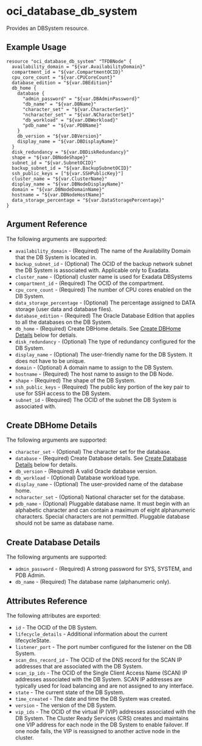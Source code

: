 # oci\_database\_db\_system

Provides an DBSystem resource.

## Example Usage

```
resource "oci_database_db_system" "TFDBNode" {
  availability_domain = "${var.AvailabilityDomain}"
  compartment_id = "${var.CompartmentOCID}"
  cpu_core_count = "${var.CPUCoreCount}"
  database_edition = "${var.DBEdition}"
  db_home {
    database {
      "admin_password" = "${var.DBAdminPassword}"
      "db_name" = "${var.DBName}"
      "character_set" = "${var.CharacterSet}"
      "ncharacter_set" = "${var.NCharacterSet}"
      "db_workload" = "${var.DBWorkload}"
      "pdb_name" = "${var.PDBName}"
    }
    db_version = "${var.DBVersion}"
    display_name = "${var.DBDisplayName}"
  }
  disk_redundancy = "${var.DBDiskRedundancy}"
  shape = "${var.DBNodeShape}"
  subnet_id = "${var.SubnetOCID}"
  backup_subnet_id = "${var.BackupSubnetOCID}"
  ssh_public_keys = ["${var.SSHPublicKey}"]
  cluster_name = "${var.ClusterName}"
  display_name = "${var.DBNodeDisplayName}"
  domain = "${var.DBNodeDomainName}"
  hostname = "${var.DBNodeHostName}"
  data_storage_percentage = "${var.DataStoragePercentage}"
}
```

## Argument Reference

The following arguments are supported:

* `availability_domain` - (Required) The name of the Availability Domain that the DB System is located in.
* `backup_subnet_id` - (Optional) The OCID of the backup network subnet the DB System is associated with. Applicable only to Exadata.
* `cluster_name` - (Optional) cluster name is used for Exadata DBSystems
* `compartment_id` - (Required) The OCID of the compartment.
* `cpu_core_count` - (Required) The number of CPU cores enabled on the DB System.
* `data_storage_percentage` - (Optional) The percentage assigned to DATA storage (user data and database files).
* `database_edition` - (Required) The Oracle Database Edition that applies to all the databases on the DB System.
* `db_home` - (Required) Create DBHome details. See [Create DBHome Details](#create-dbhome-details) below for detials.
* `disk_redundancy` - (Optional) The type of redundancy configured for the DB System.
* `display_name` - (Optional) The user-friendly name for the DB System. It does not have to be unique.
* `domain` - (Optional) A domain name to assign to the DB System.
* `hostname` - (Required) The host name to assign to the DB Node.
* `shape` - (Required) The shape of the DB System.
* `ssh_public_keys` - (Required) The public key portion of the key pair to use for SSH access to the DB System.
* `subnet_id` - (Required) The OCID of the subnet the DB System is associated with.

## Create DBHome Details

The following arguments are supported:

* `character_set` - (Optional) The character set for the database.
* `database` - (Required) Create Database details. See [Create Database Details](#create-database-details) below for details.
* `db_version` - (Required) A valid Oracle database version.
* `db_workload` - (Optional) Database workload type.
* `display_name` - (Optional) The user-provided name of the database home.
* `ncharacter_set` - (Optional) National character set for the database.
* `pdb_name` - (Optional) Pluggable database name. It must begin with an alphabetic character and can contain a maximum of eight alphanumeric characters. Special characters are not permitted. Pluggable database should not be same as database name.

## Create Database Details

The following arguments are supported:

* `admin_password` - (Required) A strong password for SYS, SYSTEM, and PDB Admin.
* `db_name` - (Required) The database name (alphanumeric only).

## Attributes Reference

The following attributes are exported:

* `id` - The OCID of the DB System.
* `lifecycle_details` - Additional information about the current lifecycleState.
* `listener_port` - The port number configured for the listener on the DB System.
* `scan_dns_record_id` - The OCID of the DNS record for the SCAN IP addresses that are associated with the DB System.
* `scan_ip_ids` - The OCID of the Single Client Access Name (SCAN) IP addresses associated with the DB System. SCAN IP addresses are typically used for load balancing and are not assigned to any interface.
* `state` - The current state of the DB System.
* `time_created` - The date and time the DB System was created.
* `version` - The version of the DB System.
* `vip_ids` - The OCID of the virtual IP (VIP) addresses associated with the DB System. The Cluster Ready Services (CRS) creates and maintains one VIP address for each node in the DB System to enable failover. If one node fails, the VIP is reassigned to another active node in the cluster.
